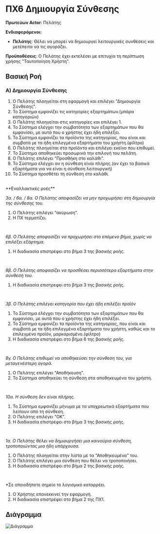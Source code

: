 # ΠΧ6 Δημιουργία Σύνθεσης

**Πρωτεύων Actor**: Πελάτης 

**Ενδιαφερόμενοι:**
- **Πελάτης**:  Θέλει να μπορεί να δημιουργεί λειτουργικές συνθέσεις και μετέπειτα να τις αγοράζει.

**Προϋποθέσεις**: Ο Πελάτης έχει εκτελέσει με επιτυχία τη περίπτωση χρήσης "Ταυτοποίηση Χρήστη". 

## Βασική Ροή

### Α) Δημιουργία Σύνθεσης
1. Ο Πελάτης πλοηγείται στη εφαρμογή και επιλέγει "Δημιουργία Σύνθεσης".
2. Το Σύστημα εμφανίζει τις κατηγορίες εξαρτημάτων.(μπάρα κατηγοριών)
3. Ο Πελάτης πλοηγείται στις κατηγορίες και επιλέγει 1.
4. Το Σύστημα ελέγχει την συμβατότητα των εξαρτημάτων που θα εμφανίσει, με αυτά που ο χρήστης έχει ήδη επιλέξει.
5. Το Σύστημα εμφανίζει τα προϊόντα της κατηγορίας, που είναι και συμβατά με τα ήδη επιλεγμένα εξαρτήματα του χρήστη.(φίλτρο)
6. Ο Πελάτης πλοηγείται στα προϊόντα και επιλέγει εκείνο που επιθυμεί.
7. Το Σύστημα αποθηκεύει προσωρινά την επιλογή του πελάτη.
8. Ο Πελάτης επιλέγει "Προσθήκη στο καλάθι".
9. Το Σύστημα ελέγχει αν η σύνθεση είναι πλήρης.(αν έχει τα βασικά εξαρτήματα για να είναι η σύνθεση λειτουργική)
10. Το Σύστημα προσθέτει τη σύνθεση στο καλάθι.

</br>
**Εναλλακτικές ροές**

*3α. / 6α. / 8α. Ο Πελάτης αποφασίζει να μην προχωρήσει στη δημιουργία της σύνθεσης του.*
1. Ο Πελάτης επιλέγει "ακύρωση".
2. Η ΠΧ τερματίζει.

</br>

*6β. Ο Πελάτης αποφασίζει να προχωρήσει στο επόμενο βήμα, χωρίς να επιλέξει εξάρτημα.*
1. Η διαδικασία επιστρέφει στο βήμα 3 της βασικής ροής.

</br>

*8β. Ο Πελάτης αποφασίζει να προσθέσει περισσότερα εξαρτήματα στην σύνθεσή του.*
1. Η διαδικασία επιστρεφει στο βήμα 3 της βασικής ροής.

</br>

*3β. Ο Πελάτης επιλέγει κατηγορία που έχει ήδη επιλέξει προϊόν*
1. Το Σύστημα ελέγχει την συμβατότητα των εξαρτημάτων που θα εμφανίσει, με αυτά που ο χρήστης έχει ήδη επιλέξει.
2. Το Σύστημα εμφανίζει τα προϊόντα της κατηγορίας, που είναι και συμβατά με τα ήδη επιλεγμένα εξαρτήματα του χρήστη, καθώς και το επιλεγμένο προϊόν, μαρκαρισμένο.(φίλτρο)
3. Η διαδικασία επιστρέφει στο βήμα 6 της βασικής ροής.

</br>

*8γ. Ο Πελάτης επιθυμεί να αποθηκεύσει την σύνθεση του, για μεταγενέστερη αγορά.*
1. Ο Πελάτης επιλέγει "Αποθήκευση".
2. Το Σύστημα αποθηκεύει τη σύνθεση στα αποθηκευμένα του χρήστη.

</br>

*10α. Η σύνθεση δεν είναι πλήρης.*
1. Το Σύστημα εμφανίζει μήνυμα με τα υποχρεωτικά εξαρτήματα που λείπουν από τη σύνθεση.
2. Ο Πελάτης επιλέγει "ΟΚ".
3. Η διαδικασία επιστρέφει στο βήμα 3 της βασικής ροής.

</br>

*1α. Ο Πελάτης θέλει να δημιουργήσει μια καινούρια σύνθεση, τροποποιώντας μια ήδη υπάρχουσα.*
1. Ο Πελάτης πλοηγείται στην λίστα με τα "Αποθηκευμένα" του.
2. Ο Πελάτης επιλέγει μια σύνθεση που θέλει να τροποποιήσει.
3. Η διαδικασία επιστρέφει στο βήμα 2 της βασικής ροής.

</br>

*Σε οποιοδήποτε σημείο το λογισμικό καταρρέει.
1. Ο Χρήστης επανεκκινεί την εφαρμογή. 
2. Η διαδικασία επιστρέφει στο βήμα 2 της ΠΧ1.

## Διάγραμμα
![Διάγραμμα]()